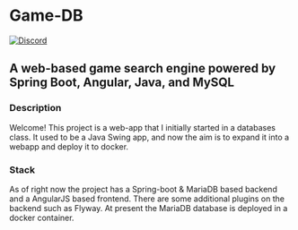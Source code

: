 # Game-DB
[![Discord](https://img.shields.io/discord/900430987987681330?label=Discord&logo=discord)](https://discord.gg/jx3JQZDwR8)
## **A web-based game search engine powered by Spring Boot, Angular, Java, and MySQL**

### Description
Welcome! This project is a web-app that I initially started in a databases class. 
It used to be a Java Swing app, and now the aim is to expand it into a webapp and deploy it to docker.

### Stack
As of right now the project has a Spring-boot & MariaDB based backend and a AngularJS based frontend. There are some
additional plugins on the backend such as Flyway. At present the MariaDB database is deployed in a docker
container.
